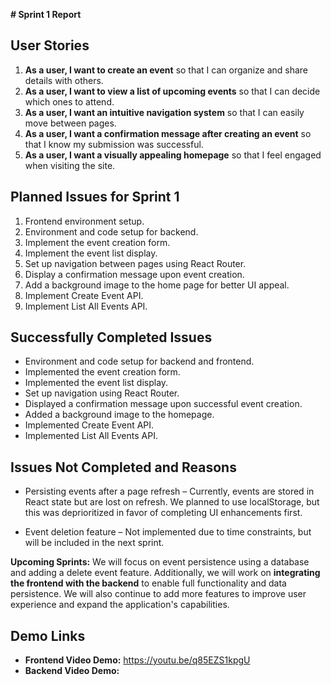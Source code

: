 **# Sprint 1 Report**

## **User Stories**

1. **As a user, I want to create an event** so that I can organize and share details with others.
2. **As a user, I want to view a list of upcoming events** so that I can decide which ones to attend.
3. **As a user, I want an intuitive navigation system** so that I can easily move between pages.
4. **As a user, I want a confirmation message after creating an event** so that I know my submission was successful.
5. **As a user, I want a visually appealing homepage** so that I feel engaged when visiting the site.

## **Planned Issues for Sprint 1**

1. Frontend environment setup.
2. Environment and code setup for backend.
3. Implement the event creation form.
4. Implement the event list display.
5. Set up navigation between pages using React Router.
6. Display a confirmation message upon event creation.
7. Add a background image to the home page for better UI appeal.
8. Implement Create Event API.
9. Implement List All Events API.

## **Successfully Completed Issues**
- Environment and code setup for backend and frontend.
- Implemented the event creation form.
- Implemented the event list display.
- Set up navigation using React Router.
- Displayed a confirmation message upon successful event creation.
- Added a background image to the homepage.
- Implemented Create Event API.
- Implemented List All Events API.

## **Issues Not Completed and Reasons**

- Persisting events after a page refresh – Currently, events are stored in React state but are lost on refresh. We planned to use localStorage, but this was deprioritized in favor of completing UI enhancements first.
  
- Event deletion feature – Not implemented due to time constraints, but will be included in the next sprint.

**Upcoming Sprints:** We will focus on event persistence using a database and adding a delete event feature. Additionally, we will work on **integrating the frontend with the backend** to enable full functionality and data persistence. We will also continue to add more features to improve user experience and expand the application's capabilities.

## **Demo Links**
- **Frontend Video Demo:** https://youtu.be/q85EZS1kpgU
- **Backend Video Demo:** 

